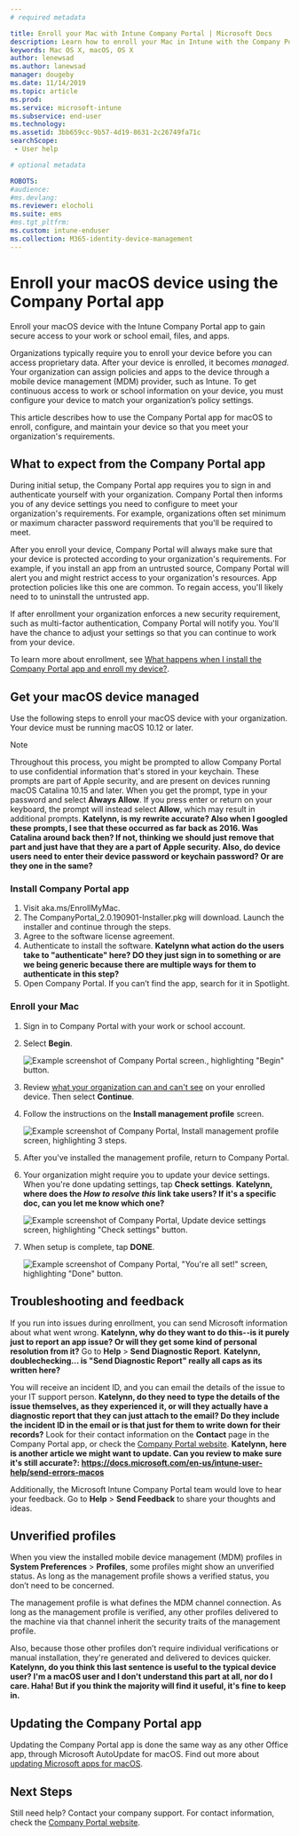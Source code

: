 ```yaml
---
# required metadata

title: Enroll your Mac with Intune Company Portal | Microsoft Docs
description: Learn how to enroll your Mac in Intune with the Company Portal app.
keywords: Mac OS X, macOS, OS X
author: lenewsad
ms.author: lanewsad
manager: dougeby
ms.date: 11/14/2019
ms.topic: article
ms.prod:
ms.service: microsoft-intune
ms.subservice: end-user
ms.technology:
ms.assetid: 3bb659cc-9b57-4d19-8631-2c26749fa71c
searchScope:
 - User help

# optional metadata

ROBOTS:  
#audience:
#ms.devlang:
ms.reviewer: elocholi
ms.suite: ems
#ms.tgt_pltfrm:
ms.custom: intune-enduser
ms.collection: M365-identity-device-management
---
```


# Enroll your macOS device using the Company Portal app  

Enroll your macOS device with the Intune Company Portal app to gain secure access to your work or school email, files, and apps.

Organizations typically require you to enroll your device before you can access proprietary data. After your device is enrolled, it becomes *managed*. Your organization can assign policies and apps to the device through a mobile device management (MDM) provider, such as Intune. To get continuous access to work or school information on your device, you must configure your device to match your organization’s policy settings.  

This article describes how to use the Company Portal app for macOS to enroll, configure, and maintain your device so that you meet your organization's requirements.  


## What to expect from the Company Portal app

During initial setup, the Company Portal app requires you to sign in and authenticate yourself with your organization. Company Portal then informs you of any device settings you need to configure to meet your organization's requirements. For example, organizations often set minimum or maximum character password requirements that you'll be required to meet.    

After you enroll your device, Company Portal will always make sure that your device is protected according to your organization's requirements. For example, if you install an app from an untrusted source, Company Portal will alert you and might restrict access to your organization's resources. App protection policies like this one are common. To regain access, you'll likely need to to uninstall the untrusted app. 

If after enrollment your organization enforces a new security requirement, such as multi-factor authentication, Company Portal will notify you. You'll have the chance to adjust your settings so that you can continue to work from your device.  

To learn more about enrollment, see [What happens when I install the Company Portal app and enroll my device?](what-happens-if-you-install-the-Company-Portal-app-and-enroll-your-device-in-intune-macos.md).  

## Get your macOS device managed  
Use the following steps to enroll your macOS device with your organization. Your device must be running macOS 10.12 or later.   

> [!NOTE]
> Throughout this process, you might be prompted to allow Company Portal to use confidential information that's stored in your keychain. These prompts are part of Apple security, and are present on devices running macOS Catalina 10.15 and later. When you get the prompt, type in your password and select **Always Allow**. If you press enter or return on your keyboard, the prompt will instead select **Allow**, which may result in additional prompts.  **Katelynn, is my rewrite accurate? Also when I googled these prompts, I see that these occurred as far back as 2016. Was Catalina around back then? If not, thinking we should just remove that part and just have that they are a part of Apple security. Also, do device users need to enter their device password or keychain password? Or are they one in the same?**

### Install Company Portal app  
1. Visit aka.ms/EnrollMyMac.  
2. The CompanyPortal_2.0.190901-Installer.pkg will download. Launch the installer and continue through the steps. 
3. Agree to the software license agreement. 
4. Authenticate to install the software.   **Katelynn what action do the users take to "authenticate" here? DO they just sign in to something or are we being generic because there are multiple ways for them to authenticate in this step?**
5. Open Company Portal. If you can’t find the app, search for it in Spotlight.  


### Enroll your Mac  


1. Sign in to Company Portal with your work or school account.  
2. Select **Begin**.  

    ![Example screenshot of Company Portal screen., highlighting "Begin" button.](./media/company-portal-mac-begin-1911.PNG)  
3. Review [what your organization can and can't see](what-info-can-your-company-see-when-you-enroll-your-device-in-intune.md) on your enrolled device. Then select **Continue**.  
4. Follow the instructions on the **Install management profile** screen.  

    ![Example screenshot of Company Portal, Install management profile screen, highlighting 3 steps.](./media/install-mgmt-profile-mac-1911.PNG)  
5. After you've installed the management profile, return to Company Portal.   
6. Your organization might require you to update your device settings. When you're done updating settings, tap **Check settings**.    **Katelynn, where does the *How to resolve this* link take users? If it's a specific doc, can you let me know which one?**  

    ![Example screenshot of Company Portal, Update device settings screen, highlighting "Check settings" button.](./media/update-settings-mac-1911.PNG)  
7. When setup is complete, tap **DONE**.  

   ![Example screenshot of Company Portal, "You're all set!" screen, highlighting "Done" button.](./media/setup-done-mac-1911.PNG)  


 ## Troubleshooting and feedback   

If you run into issues during enrollment, you can send Microsoft information about what went wrong. **Katelynn, why do they want to do this--is it purely just to report an app issue? Or will they get some kind of personal resolution from it?**  Go to **Help** > **Send Diagnostic Report**.     **Katelynn, doublechecking... is "Send Diagnostic Report" really all caps as its written here?**

You will receive an incident ID, and you can email the details of the issue to your IT support person.  **Katelynn, do they need to type the details of the issue themselves, as they experienced it, or will they actually have a diagnostic report that they can just attach to the email? Do they include the incident ID in the email or is that just for them to write down for their records?** Look for their contact information on the **Contact** page in the Company Portal app, or check the [Company Portal website](https://go.microsoft.com/fwlink/?linkid=2010980).  **Katelynn, here is another article we might want to update. Can you review to make sure it's still accurate?: https://docs.microsoft.com/en-us/intune-user-help/send-errors-macos**  
 

Additionally, the Microsoft Intune Company Portal team would love to hear your feedback. Go to **Help** > **Send Feedback** to share your thoughts and ideas.  

## Unverified profiles  
When you view the installed mobile device management (MDM) profiles in **System Preferences** > **Profiles**, some profiles might show an unverified status. As long as the management profile shows a verified status, you don’t need to be concerned.  

The management profile is what defines the MDM channel connection. As long as the management profile is verified, any other profiles delivered to the machine via that channel inherit the security traits of the management profile.  

Also, because those other profiles don’t require individual verifications or manual installation, they're generated and delivered to devices quicker.   **Katelynn, do you think this last sentence is useful to the typical device user? I'm a macOS user and I don't understand this part at all, nor do I care. Haha! But if you think the majority will find it useful, it's fine to keep in.** 

## Updating the Company Portal app

Updating the Company Portal app is done the same way as any other Office app, through Microsoft AutoUpdate for macOS. Find out more about [updating Microsoft apps for macOS](https://support.office.com/article/Check-for-Office-for-Mac-updates-automatically-bfd1e497-c24d-4754-92ab-910a4074d7c1).  

## Next Steps  
Still need help? Contact your company support. For contact information, check the [Company Portal website](https://go.microsoft.com/fwlink/?linkid=2010980).   


